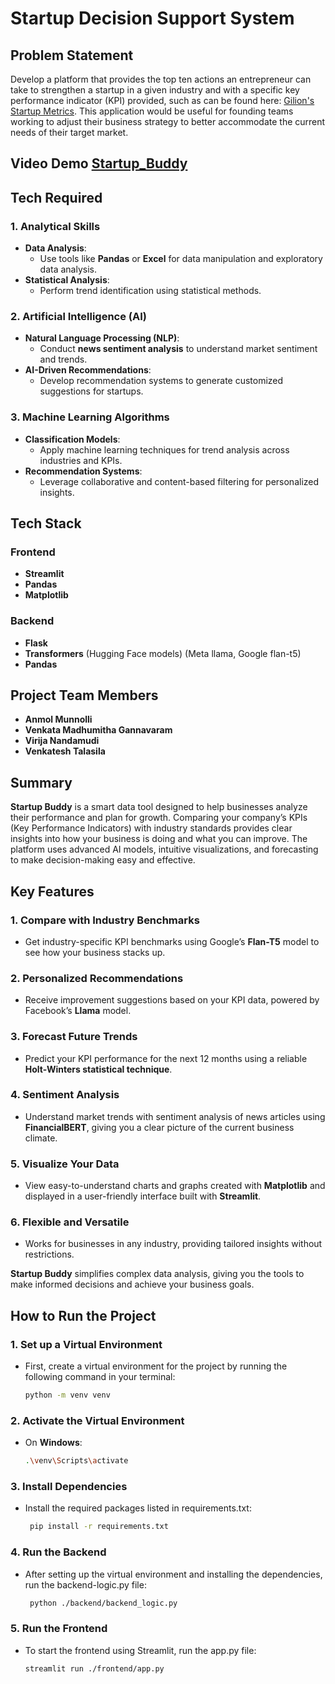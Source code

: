 # **Startup Decision Support System**

## **Problem Statement**

Develop a platform that provides the top ten actions an entrepreneur can take to strengthen a startup in a given industry and with a specific key performance indicator (KPI) provided, such as can be found here: [Gilion's Startup Metrics](https://www.gilion.com/basics/startup-metrics). This application would be useful for founding teams working to adjust their business strategy to better accommodate the current needs of their target market.

## Video Demo [Startup_Buddy](https://youtu.be/HEAWZIbh_mo)

## **Tech Required**

### **1. Analytical Skills**
- **Data Analysis**:
  - Use tools like **Pandas** or **Excel** for data manipulation and exploratory data analysis.
- **Statistical Analysis**:
  - Perform trend identification using statistical methods.

### **2. Artificial Intelligence (AI)**
- **Natural Language Processing (NLP)**:
  - Conduct **news sentiment analysis** to understand market sentiment and trends.
- **AI-Driven Recommendations**:
  - Develop recommendation systems to generate customized suggestions for startups.

### **3. Machine Learning Algorithms**
- **Classification Models**:
  - Apply machine learning techniques for trend analysis across industries and KPIs.
- **Recommendation Systems**:
  - Leverage collaborative and content-based filtering for personalized insights.

## **Tech Stack**

### **Frontend**
- **Streamlit**
- **Pandas**
- **Matplotlib**

### **Backend**
- **Flask**
- **Transformers** (Hugging Face models) (Meta llama, Google flan-t5)
- **Pandas**


## **Project Team Members**
- **Anmol Munnolli**  
- **Venkata Madhumitha Gannavaram**  
- **Virija Nandamudi**  
- **Venkatesh Talasila**

## Summary  
**Startup Buddy** is a smart data tool designed to help businesses analyze their performance and plan for growth. Comparing your company’s KPIs (Key Performance Indicators) with industry standards provides clear insights into how your business is doing and what you can improve. The platform uses advanced AI models, intuitive visualizations, and forecasting to make decision-making easy and effective.  

## Key Features  

### 1. Compare with Industry Benchmarks  
- Get industry-specific KPI benchmarks using Google’s **Flan-T5** model to see how your business stacks up.  

### 2. Personalized Recommendations  
- Receive improvement suggestions based on your KPI data, powered by Facebook’s **Llama** model.  

### 3. Forecast Future Trends  
- Predict your KPI performance for the next 12 months using a reliable **Holt-Winters statistical technique**.  

### 4. Sentiment Analysis  
- Understand market trends with sentiment analysis of news articles using **FinancialBERT**, giving you a clear picture of the current business climate.  

### 5. Visualize Your Data  
- View easy-to-understand charts and graphs created with **Matplotlib** and displayed in a user-friendly interface built with **Streamlit**.  

### 6. Flexible and Versatile  
- Works for businesses in any industry, providing tailored insights without restrictions.  

**Startup Buddy** simplifies complex data analysis, giving you the tools to make informed decisions and achieve your business goals.

  
## **How to Run the Project**

### **1. Set up a Virtual Environment**
- First, create a virtual environment for the project by running the following command in your terminal:
  ```bash
  python -m venv venv
### **2. Activate the Virtual Environment**
- On **Windows**:
  ```bash
  .\venv\Scripts\activate
### **3. Install Dependencies**
- Install the required packages listed in requirements.txt:
  ```bash
   pip install -r requirements.txt
### **4. Run the Backend**
- After setting up the virtual environment and installing the dependencies, run the backend-logic.py file:
  ```bash
   python ./backend/backend_logic.py
### **5. Run the Frontend**
- To start the frontend using Streamlit, run the app.py file:
   ```bash
   streamlit run ./frontend/app.py
